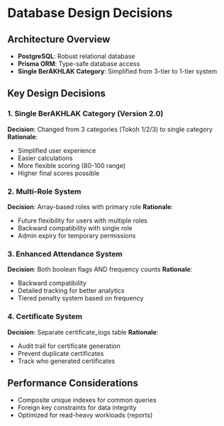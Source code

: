 # Database Design Decisions

## Architecture Overview
- **PostgreSQL**: Robust relational database
- **Prisma ORM**: Type-safe database access
- **Single BerAKHLAK Category**: Simplified from 3-tier to 1-tier system

## Key Design Decisions

### 1. Single BerAKHLAK Category (Version 2.0)
**Decision**: Changed from 3 categories (Tokoh 1/2/3) to single category
**Rationale**: 
- Simplified user experience
- Easier calculations
- More flexible scoring (80-100 range)
- Higher final scores possible

### 2. Multi-Role System
**Decision**: Array-based roles with primary role
**Rationale**:
- Future flexibility for users with multiple roles
- Backward compatibility with single role
- Admin expiry for temporary permissions

### 3. Enhanced Attendance System
**Decision**: Both boolean flags AND frequency counts
**Rationale**:
- Backward compatibility
- Detailed tracking for better analytics
- Tiered penalty system based on frequency

### 4. Certificate System
**Decision**: Separate certificate_logs table
**Rationale**:
- Audit trail for certificate generation
- Prevent duplicate certificates
- Track who generated certificates

## Performance Considerations
- Composite unique indexes for common queries
- Foreign key constraints for data integrity
- Optimized for read-heavy workloads (reports)